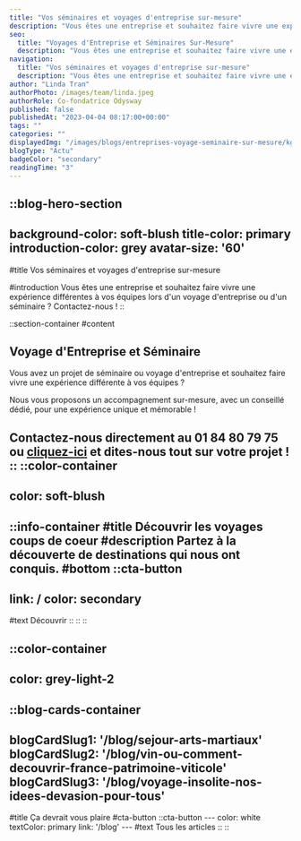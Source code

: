 ```yaml
---
title: "Vos séminaires et voyages d'entreprise sur-mesure"
description: "Vous êtes une entreprise et souhaitez faire vivre une expérience différentes à vos équipes lors d'un voyage d'entreprise ou d'un séminaire ? Contactez-nous !"
seo:
  title: "Voyages d'Entreprise et Séminaires Sur-Mesure"
  description: "Vous êtes une entreprise et souhaitez faire vivre une expérience différente à vos équipes lors d'un séminaire ou voyage d'entreprise ?"
navigation:
  title: "Vos séminaires et voyages d'entreprise sur-mesure"
  description: "Vous êtes une entreprise et souhaitez faire vivre une expérience différentes à vos équipes lors d'un voyage d'entreprise ou d'un séminaire ? Contactez-nous !"
author: "Linda Tran"
authorPhoto: /images/team/linda.jpeg
authorRole: Co-fondatrice Odysway
published: false
publishedAt: "2023-04-04 08:17:00+00:00"
tags: ""
categories: ""
displayedImg: "/images/blogs/entreprises-voyage-seminaire-sur-mesure/kgejJJMqQS2oYPUOFbNA.jpg"
blogType: "Actu"
badgeColor: "secondary"
readingTime: "3"
---
```


::blog-hero-section
---
background-color: soft-blush
title-color: primary
introduction-color: grey
avatar-size: '60'
---
#title
Vos séminaires et voyages d'entreprise sur-mesure

#introduction
Vous êtes une entreprise et souhaitez faire vivre une expérience différentes à vos équipes lors d'un voyage d'entreprise ou d'un séminaire ? Contactez-nous !
::

::section-container
#content
## Voyage d'Entreprise et Séminaire 

Vous avez un projet de séminaire ou voyage d'entreprise et souhaitez faire vivre une expérience différente à vos équipes ? 

Nous vous proposons un accompagnement sur-mesure, avec un conseillé dédié, pour une expérience unique et mémorable ! 

Contactez-nous directement au 01 84 80 79 75 ou [cliquez-ici](https://hckicyehf1q.typeform.com/to/hGpoEH2e) et dites-nous tout sur votre projet !
::
::color-container
---
color: soft-blush
---
  ::info-container
  #title
  Découvrir les voyages coups de coeur
  #description
  Partez à la découverte de destinations qui nous ont conquis.
  #bottom
  ::cta-button
  ---
  link: /
  color: secondary
  ---
  #text
  Découvrir
  ::
  ::
::

::color-container
---
color: grey-light-2
---
  ::blog-cards-container
  ---
  blogCardSlug1: '/blog/sejour-arts-martiaux' 
  blogCardSlug2: '/blog/vin-ou-comment-decouvrir-france-patrimoine-viticole' 
  blogCardSlug3: '/blog/voyage-insolite-nos-idees-devasion-pour-tous' 
  ---
  #title
  Ça devrait vous plaire
  #cta-button
    ::cta-button
    ---
    color: white
    textColor: primary
    link: '/blog'
    ---
    #text
    Tous les  articles
    ::
  ::
